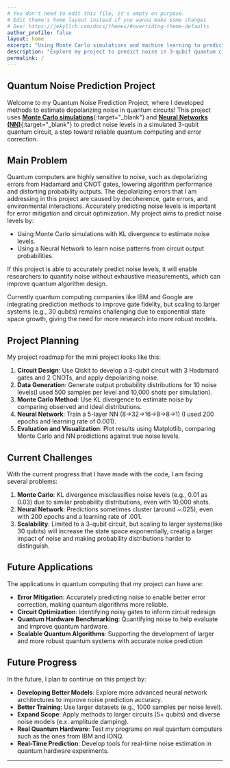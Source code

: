 ```yaml
---
# You don't need to edit this file, it's empty on purpose.
# Edit theme's home layout instead if you wanna make some changes
# See: https://jekyllrb.com/docs/themes/#overriding-theme-defaults
author_profile: false
layout: home
excerpt: "Using Monte Carlo simulations and machine learning to predict depolarizing noise in quantum circuits."
description: "Explore my project to predict noise in 3-qubit quantum circuits using Neural Networks and Monte Carlo methods."
permalink: /
---
```


## Quantum Noise Prediction Project

Welcome to my Quantum Noise Prediction Project, where I developed methods to estimate depolarizing noise in quantum circuits! This project uses [**Monte Carlo simulations**](https://en.wikipedia.org/wiki/Monte_Carlo_method){:target="_blank"} and [**Neural Networks (NN)**](https://en.wikipedia.org/wiki/Neural_network_(machine_learning)){:target="_blank"} to predict noise levels in a simulated 3-qubit quantum circuit, a step toward reliable quantum computing and error correction.

## Main Problem

Quantum computers are highly sensitive to noise, such as depolarizing errors from Hadamard and CNOT gates, lowering algorithm performance and distorting probability outputs. The depolarizing errors that I am addressing in this project are caused by decoherence, gate errors, and environmental interactions. Accurately predicting noise levels is important for error mitigation and circuit optimization. My project aims to predict noise levels by:

- Using Monte Carlo simulations with KL divergence to estimate noise levels.
- Using a Neural Network to learn noise patterns from circuit output probabilities.

If this project is able to accurately predict noise levels, it will enable researchers to quantify noise without exhaustive measurements, which can improve quantum algorithm design.

Currently quantum computing companies like IBM and Google are integrating prediction methods to improve gate fidelity, but scaling to larger systems (e.g., 30 qubits) remains challenging due to exponential state space growth, giving the need for more research into more robust models.

## Project Planning

My project roadmap for the mini project looks like this:
1. **Circuit Design**: Use Qiskit to develop a 3-qubit circuit with 3 Hadamard gates and 2 CNOTs, and apply depolarizing noise.
2. **Data Generation**: Generate output probability distributions for 10 noise levels(I used 500 samples per level and 10,000 shots per simulation).
3. **Monte Carlo Method**: Use KL divergence to estimate noise by comparing observed and ideal distributions.
4. **Neural Network**: Train a 5-layer NN (8→32→16→8→8→1) (I used 200 epochs and learning rate of 0.001).
5. **Evaluation and Visualization**: Plot results using Matplotlib, comparing Monte Carlo and NN predictions against true noise levels.

## Current Challenges

With the current progress that I have made with the code, I am facing several problems:
1. **Monte Carlo**: KL divergence misclassifies noise levels (e.g., 0.01 as 0.03) due to similar probability distributions, even with 10,000 shots.
2. **Neural Network**: Predictions sometimes cluster (around ~.025), even with 200 epochs and a learning rate of .001.
3. **Scalability**: Limited to a 3-qubit circuit, but scaling to larger systems(like 30 qubits) will increase the state space exponentially, creatig a larger impact of noise and making probability distributions harder to distinguish. 

## Future Applications

The applications in quantum computing that my project can have are:
- **Error Mitigation**: Accurately predicting noise to enable better error correction, making quantum algorithms more reliable.
- **Circuit Optimization**: Identifying noisy gates to inform circuit redesign
- **Quantum Hardware Benchmarking**: Quantifying noise to help evaluate and improve quantum hardware.
- **Scalable Quantum Algorithms**: Supporting the development of larger and more robust quantum systems with accurate noise prediction

## Future Progress

In the future, I plan to continue on this project by:
- **Developing Better Models**: Explore more advanced neural network architectures to improve noise prediction accuracy.
- **Better Training**: Use larger datasets (e.g., 1000 samples per noise level).
- **Expand Scope**: Apply methods to larger circuits (5+ qubits) and diverse noise models (e.x. amplitude damping).
- **Real Quantum Hardware**: Test my programs on real quantum computers such as the ones from IBM and IONQ.
- **Real-Time Prediction**: Develop tools for real-time noise estimation in quantum hardware experiments.

---
